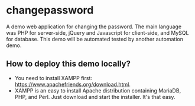 # changepassword
A demo web application for changing the password. The main language was PHP for server-side, jQuery and Javascript for client-side, and MySQL for database. This demo will be automated tested by another automation demo.

## How to deploy this demo locally?
- You need to install XAMPP first: https://www.apachefriends.org/download.html.
- XAMPP is an easy to install Apache distribution containing MariaDB, PHP, and Perl. Just download and start the installer. It's that easy.
